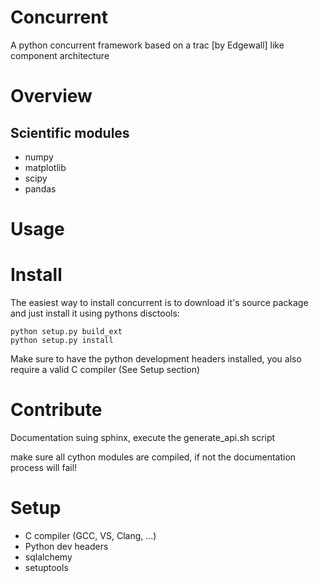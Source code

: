 # Concurrent #
A python concurrent framework based on a trac [by Edgewall] like component architecture

# Overview #

## Scientific modules ##
 * numpy
 * matplotlib
 * scipy
 * pandas

# Usage #

# Install #
The easiest way to install concurrent is to download it's source package and just install it using pythons disctools:

    python setup.py build_ext
    python setup.py install

Make sure to have the python development headers installed, you also require a valid C compiler (See Setup section)

# Contribute #

Documentation suing sphinx, execute the generate_api.sh script

make sure all cython modules are compiled, if not the documentation process will fail!

# Setup #

 * C compiler (GCC, VS, Clang, ...)
 * Python dev headers
 * sqlalchemy
 * setuptools
